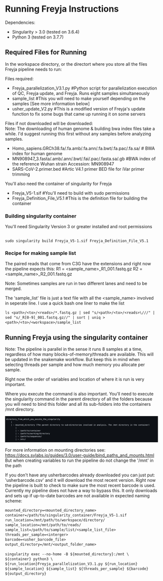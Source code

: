 # Running Freyja Instructions

Dependencies:
- Singularity > 3.0 (tested on 3.6.4)
- Python 3 (tested on 3.7.7)

## Required Files for Running

In the workspace directory, or the directort where you store all the files Freyja pipeline needs to run:

Files required:

* Freyja_parallelization_V3.1.py #Python script for parallelization execution of QC, Freyja update, and Freyja. Runs eight samples simultaneously
* sample_list #This you will need to make yourself depending on the samples [See more information below]
* usher_update_V2.py #This is a modified version of Freyja's update function to fix some bugs that came up running it on some servers

Files if not downloaded will be downloaded:    
   Note: The downloading of human genome & building bwa index files take a while. I'd suggest running this first without any samples before analyzing samples.
* Homo_sapiens.GRCh38.fa/.fa.amb/.fa.ann/.fa.bwt/.fa.pac/.fa.sa/ # BWA index for human genome
* MN908947_3.fasta/.amb/.ann/.bwt/.fai/.pac/.fasta.sa/.gb #BWA index of the reference Wuhan strain Accession: MN908947 
* SARS-CoV-2.primer.bed #Artic V4.1 primer BED file for iVar primer trimming

You'll also need the container of singularity for Freyja

* Freyja_V5-1.sif #You'll need to build with sudo permissions
* Freyja_Definition_File_V5.1 #This is the definition file for building the container

### Building singularity container

You'll need Singularity Version 3 or greater installed and root permissions

```shell

sudo singularity build Freyja_V5-1.sif Freyja_Definition_File_V5.1

```

### Recipe for making sample list

The paired reads that come from C3G have the extensions and right now the pipeline expects this:
R1 = <sample_name>_R1_001.fastq.gz
R2 = <sample_name>_R2_001.fastq.gz

Note: Sometimes samples are run in two different lanes and need to be merged. 

The 'sample_list' file is just a text file with all the <sample_name> involved in seperate line. I use a quick bash one liner to make the list

```shell
ls <path>/<to>/<reads>/*.fastq.gz | sed "s/<path>/<to>/<reads>\///" | sed "s/_R[0-9]_001.fastq.gz//" | sort | uniq > <path>/<to>/<workspace>/sample_list
```

## Running Freyja using the singularity container
Note: The pipeline is parallel in the sense it runs 8 samples at a time, regardless of how many blocks-of-memory/threads are available. This will be updated in the snakemake workflow. But keep this in mind when selecting threads per sample and how much memory you allocate per sample.

Right now the order of variables and location of where it is run is very important.

Where you execute the command is also important. You'll need to execute the singularity command in the parent directory of all the folders because you will need to bind this folder and all its sub-folders into the containers /mnt directory.

![](directory_example.jpeg)

For more information on mounting directories see: https://docs.sylabs.io/guides/3.0/user-guide/bind_paths_and_mounts.html
But when creating variables to run the pipeline do not change the '/mnt' in the path

If you don't have any usherbarcodes already downloaded you can just put:
'usherbarcode.csv' and it will download the most recent version. Right now the pipeline is built to check to make sure the most recent barcode is used. Currently my pipeline does not have a way to bypass this. It only downloads and sets up if up-to-date barcodes are not available in expected naming scheme: 


```shell
mounted_directory=<mounted_directory_name>
container=/path/to/singularity_container/Freyja_V5-1.sif
run_location=/mnt/path/to/workspace/directory/
sample_location=/mnt/path/to/reads/
sample_list=/path/to/sample/list/<sample_list_file>
threads_per_sample=<interger>
barcode=<usher_barcode_file>
output_directory=/mnt/<output_folder_name>

singularity exec --no-home -B ${mounted_directory}:/mnt \
${container} python3 \
${run_location}Freyja_parallelization_V3.1.py ${run_location} ${sample_location} ${sample_list} ${threads_per_sample} ${barcode} ${output_directory}

```
